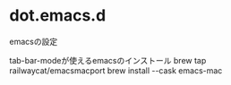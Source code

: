 # dot.emacs.d
emacsの設定

tab-bar-modeが使えるemacsのインストール
 brew tap railwaycat/emacsmacport
 brew install --cask emacs-mac
